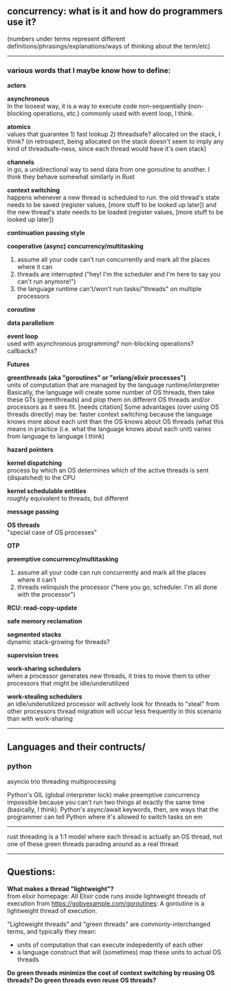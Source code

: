 ## concurrency: what is it and how do programmers use it?
(numbers under terms represent different definitions/phrasings/explanations/ways of thinking about the term/etc)

----------------------------
### various words that I maybe know how to define:

**actors**  

**asynchronous**  
In the loosest way, it is a way to execute code non-sequentially (non-blocking operations, etc.)
commonly used with event loop, I think.

**atomics**  
values that guarantee 1) fast lookup 2) threadsafe? allocated on the stack, I think? (in retrospect, being allocated on the stack doesn't seem to imply any kind of threadsafe-ness, since each thread would have it's own stack)

**channels**  
in go, a unidirectional way to send data from one goroutine to another.
I think they behave somewhat similarly in Rust

**context switching**  
happens whenever a new thread is scheduled to run. the old thread's state needs to be saved (register values, [more stuff to be looked up later]) and the new thread's state needs to be loaded (register values, [more stuff to be looked up later])

**continuation passing style**  

**cooperative (async) concurrency/multitasking**  
1. assume all your code can't run concurrently and mark all the places where it can
2. threads are interrupted ("hey! I'm the scheduler and I'm here to say you can't run anymore!")
3. the language runtime can't/won't run tasks/"threads" on multiple processors

**coroutine**  

**data parallelism**  

**event loop**  
used with asynchronous programming?
non-blocking operations?
callbacks?

**Futures**  

**greenthreads (aka "goroutines" or "erlang/elixir processes")**  
units of computation that are managed by the language runtime/interpreter
Basically, the language will create some number of OS threads, then take these GTs (greenthreads) and plop them on different OS threads and/or processors as it sees fit.
[needs citation] Some advantages (over using OS threads directly) may be: faster context switching because the language knows more about each unit than the OS knows about OS threads (what this means in practice (i.e. what the language knows about each unit) varies from language to language I think)

**hazard pointers**  

**kernel dispatching**  
process by which an OS determines which of the active threads is sent (dispatched) to the CPU

**kernel schedulable entities**  
roughly equivalent to threads, but different

**message passing**  

**OS threads**  
"special case of OS processes"

**OTP**  

**preemptive concurrency/multitasking**  
1) assume all your code can run concurrently and mark all the places where it can't
2) threads relinquish the processor ("here you go, scheduler. I'm all done with the processor")

**RCU: read-copy-update**  

**safe memory reclamation**  

**segmented stacks**  
dynamic stack-growing for threads?

**supervision trees**  

**work-sharing schedulers**  
when a processor generates new threads, it tries to move them to other processors that might be idle/underutilized

**work-stealing schedulers**  
an idle/underutilized processor will actively look for threads to "steal" from other processors
thread migration will occur less frequently in this scenario than with work-sharing

----------------------------

## Languages and their contructs/
### python
asyncio
trio
threading
multiprocessing


Python's GIL (global interpreter lock) make preemptive concurrency impossible because you can't run two things at exactly the same time (basically, I think).
Python's async/await keywords, then, are ways that the programmer can tell Python where it's allowed to switch tasks on em

----------------------------

rust
threading is a 1:1 model where each thread is actually an OS thread, not one of these green threads parading around as a real thread

----------------------------

## Questions:

**What makes a thread "lightweight"?**  
from elixir homepage: All Elixir code runs inside lightweight threads of execution
from https://gobyexample.com/goroutines: A goroutine is a lightweight thread of execution.

"Lightweight threads" and "green threads" are commonly-interchanged terms, and typically they mean:
* units of computation that can execute indepedently of each other
* a language construct that will (sometimes) map these units to actual OS threads

**Do green threads minimize the cost of context switching by reusing OS threads? Do green threads even reuse OS threads?**  
